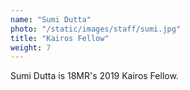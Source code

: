 ```yaml
---
name: "Sumi Dutta"
photo: "/static/images/staff/sumi.jpg"
title: "Kairos Fellow"
weight: 7
---
```

Sumi Dutta is 18MR's 2019 Kairos Fellow.